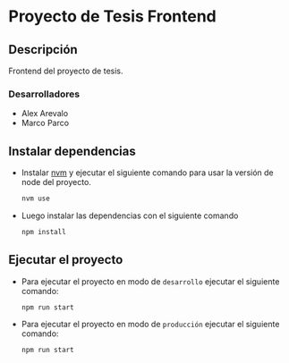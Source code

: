 # Proyecto de Tesis Frontend

## Descripción

Frontend del proyecto de tesis.

### Desarrolladores
- Alex Arevalo  
- Marco Parco

## Instalar dependencias

- Instalar [nvm](https://github.com/nvm-sh/nvm) y ejecutar el siguiente comando para usar la versión de node del proyecto.

    ```bash
    nvm use
    ```

- Luego instalar las dependencias con el siguiente comando

    ```bash
    npm install
    ```

## Ejecutar el proyecto

- Para ejecutar el proyecto en modo de `desarrollo` ejecutar el siguiente comando:

    ```
    npm run start
    ```
- Para ejecutar el proyecto en modo de `producción` ejecutar el siguiente comando:

    ```
    npm run start
    ```